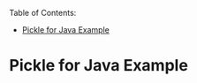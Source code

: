 Table of Contents:

<!-- TOC -->
* [Pickle for Java Example](#pickle-for-java-example)
<!-- TOC -->

# Pickle for Java Example
